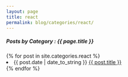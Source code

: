 ```yaml
---
layout: page
title: react
permalink: blog/categories/react/
---
```


<h5> Posts by Category : {{ page.title }} </h5>
<div class="card">
    {% for post in site.categories.react %}
        <li class="category-posts">
            <span>{{ post.date | date_to_string }}</span>
            <a href="{{ post.url }}">{{ post.title }}</a>
        </li>
    {% endfor %}
</div>

